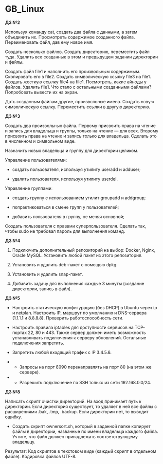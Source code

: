 # GB_Linux
**ДЗ №2**

Используя команду cat, создать два файла с данными, а затем объединить их. Просмотреть содержимое созданного файла. Переименовать файл, дав ему новое имя.


Создать несколько файлов. Создать директорию, переместить файл туда. Удалить все созданные в этом и предыдущем задании директории и файлы.


Создать файл file1 и наполнить его произвольным содержимым. Скопировать его в file2. Создать символическую ссылку file3 на file1. Создать жесткую ссылку file4 на file1. Посмотреть, какие айноды у файлов. Удалить file1. Что стало с остальными созданными файлами? Попробовать вывести их на экран.


Дать созданным файлам другие, произвольные имена. Создать новую символическую ссылку. Переместить ссылки в другую директорию.


**ДЗ №3**

Создать два произвольных файла. Первому присвоить права на чтение и запись для владельца и группы, только на чтение — для всех. Второму присвоить права на чтение и запись только для владельца. Сделать это в численном и символьном виде.


Назначить новых владельца и группу для директории целиком.

Управление пользователями:


* создать пользователя, используя утилиту useradd и adduser;


* удалить пользователя, используя утилиту userdel.


Управление группами:


* создать группу с использованием утилит groupadd и addgroup;


* попрактиковаться в смене групп у пользователей;


* добавить пользователя в группу, не меняя основной;


Создать пользователя с правами суперпользователя. Сделать так, чтобы sudo не требовал пароль для выполнения команд.

**ДЗ №4**

1. Подключить дополнительный репозиторий на выбор: Docker, Nginx, Oracle MySQL. Установить любой пакет из этого репозитория.


2. Установить и удалить deb-пакет с помощью dpkg.


3. Установить и удалить snap-пакет.


4. Добавить задачу для выполнения каждые 3 минуты (создание директории, запись в файл).

**ДЗ №5**

* Настроить статическую конфигурацию (без DHCP) в Ubuntu через ip и netplan. Настроить IP, маршрут по умолчанию и DNS-сервера (1.1.1.1 и 8.8.8.8). Проверить работоспособность сети.


* Настроить правила iptables для доступности сервисов на TCP-портах 22, 80 и 443. Также сервер должен иметь возможность устанавливать подключения к серверу обновлений. Остальные подключения запретить.


* Запретить любой входящий трафик с IP 3.4.5.6.


* * Запросы на порт 8090 перенаправлять на порт 80 (на этом же сервере).


* * Разрешить подключение по SSH только из сети 192.168.0.0/24.

**ДЗ №8**

Написать скрипт очистки директорий. На вход принимает путь к директории. Если директория существует, то удаляет в ней все файлы с расширениями .bak, .tmp, .backup. Если директории нет, то выводит ошибку.


* Создать скрипт ownersort.sh, который в заданной папке копирует файлы в директории, названные по имени владельца каждого файла. Учтите, что файл должен принадлежать соответствующему владельцу.

Результат:
Код скриптов в текстовом виде (каждый скрипт в отдельном файле). Кодировка файлов UTF-8.
